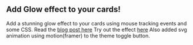 ## Add Glow effect to your cards!
Add a stunning glow effect to your cards using mouse tracking events and some CSS.
Read the [blog post here](https://portfolio-div.vercel.app/blog/why-a-glow-effect)
Try out the effect [here](https://glowing-cardss.netlify.app/)
Also added svg animation using motion(framer) to the theme toggle button.

